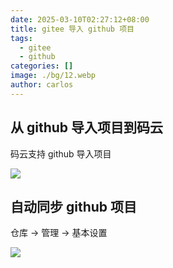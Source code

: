 ```yaml
---
date: 2025-03-10T02:27:12+08:00
title: gitee 导入 github 项目
tags:
  - gitee
  - github
categories: []
image: ./bg/12.webp
author: carlos
---
```


## 从 github 导入项目到码云

码云支持 github 导入项目

![](../_resources/1-5.png)

## 自动同步 github 项目

仓库 -> 管理 -> 基本设置

![](../_resources/2-3.png)